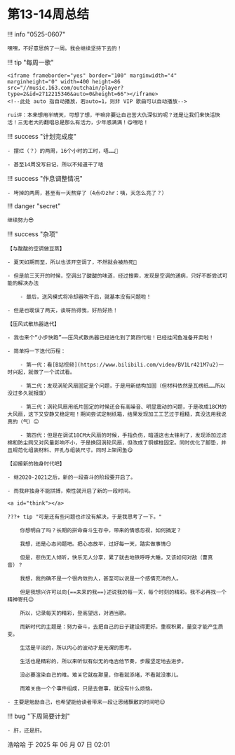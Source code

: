 # 第13-14周总结

!!! info "0525-0607"

    嘿嘿，不好意思鸽了一周。我会继续坚持下去的！
    
!!! tip "每周一歌"

    <iframe frameborder="yes" border="100" marginwidth="4" marginheight="0" width=400 height=86 src="//music.163.com/outchain/player?type=2&id=2712215346&auto=0&height=66"></iframe>
    <!--此处 auto 指自动播放，若auto=1，则非 VIP 歌曲可以自动播放-->

    rui评：本来想用半晴天，可想了想，干嘛非要让自己苦大仇深似的呢？还是让我们来快活快活！三无老大的翻唱总是那么有活力，少年感满满！😋嘿哈！

!!! success "计划完成度"

    - 摆烂（？）的两周，16个小时的工时，唔……🤔
    
    - 甚至14周没写日记，所以不知道干了啥
    
!!! success "作息调整情况"

    - 垮掉的两周，甚至有一天熬穿了（4点のzhr：咦，天怎么亮了？）

!!! danger "secret"

    继续努力😎

!!! success "杂项"

    【与酸酸的空调做豆蒸】

    - 夏天如期而至，所以也该开空调了，不然就会被热死🥵
    
    - 但是前三天开的时候，空调出了酸酸的味道，经过搜索，发现是空调的通病，只好不断尝试可能的解决办法
        
        - 最后，送风模式将冷却器吹干后，就基本没有问题啦！
    
    - 但是也耽误了两天，诶呀热得我，好热好热！

    【压风式散热器迭代】

    - 我也来个“小步快跑”——压风式散热器已经进化到了第四代啦！已经挂闲鱼准备开卖啦！
    
    - 简单捋一下迭代历程：
        
        - 第一代：看[B站视频](https://www.bilibili.com/video/BV1Lr421M7u2)一时兴起，就做了一个试试看。
        
        - 第二代：发现涡轮风扇固定是个问题，于是用新结构加固（但材料依然是瓦楞纸……所以没过多久就报废）
        
        - 第三代：涡轮风扇用纸片固定的时候还会有高噪音、明显震动的问题，于是改成18CM的大风扇，这下又安静又稳定啦！期间尝试定制纸箱，结果发现加工工艺过于粗糙，真没法用我说真的（气）😐
        
        - 第四代：但是在调试18CM大风扇的时候，手指负伤，暗道这也太锋利了，发现添加过滤棉和防尘网又对风量影响不小，于是换回涡轮风扇，但改成了铜螺柱固定。同时优化了脚垫，并且规范化组装材料、开孔与组装尺寸。同时上架闲鱼😋

    【迎接新的独身时代吧】

    - 继2020-2021之后，新的一段奋斗的阶段要开启了。

    - 而我非独身不能拼搏，索性就开启了新的一段时间。

    <a id="think"></a>

    ???+ tip "可是还有些问题也许没有解决，于是我思考了一下。"

        你想明白了吗？长期的拼命奋斗生存中，带来的情感忽视，如何搞定？
        
        我想，还是心态问题吧。把心态放平，过好每一天，踏实做事情😏
        
        但是，悲伤无人倾听，快乐无人分享，累了就去地铁呼呼大睡，又该如何对敌（曹真音）？
        
        我想，我的确不是一个很内敛的人，甚至可以说是一个感情充沛的人。
        
        但是我想兴许可以向{==未来的我==}述说我的每一天，每个时刻的精彩。我不必再找一个精神寄托😉
        
        所以，记录每天的精彩，登高望远，对酒当歌。
        
        而新时代的主题是：努力奋斗，去把自己的日子建设得更好。重视积累，量变才能产生质变。
        
        生活是平淡的，所以内心的波动才是无谓的思考。
        
        生活也是精彩的，所以来听似有似无的电吉他节奏，步履坚定地去进步。
        
        没必要渲染自己的难。难关它就在那里，你看就添堵，不看就没事儿。
        
        而难关由一个个事件组成，只是去做事，就没有什么烦恼。

    - 主要是勉励自己，也希望能给读者带来一段让思绪飘散的时间吧😉

!!! bug "下周简要计划"

    - 肝，还是肝。

浩哈哈 于 2025 年 06 月 07 日 02:01